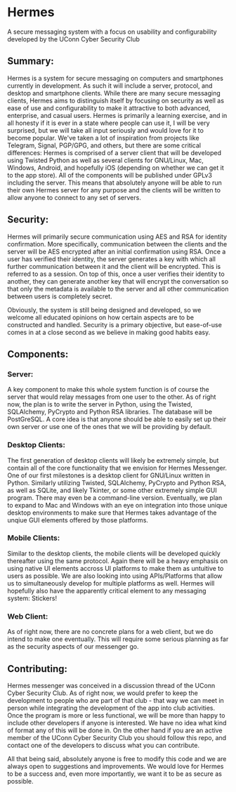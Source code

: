 # Hermes
A secure messaging system with a focus on usability and configurability developed by the UConn Cyber Security Club

## Summary:

Hermes is a system for secure messaging on computers and smartphones currently in development. As such it will include a server, protocol, and desktop and smartphone clients. While there are many secure messaging clients, Hermes aims to distinguish itself by focusing on security as well as ease of use and configurability to make it attractive to both advanced, enterprise, and casual users. Hermes is primarily a learning exercise, and in all honesty if it is ever in a state where people can use it, I will be very surprised, but we will take all input seriously and would love for it to become popular. We've taken a lot of inspiration from projects like Telegram, Signal, PGP/GPG, and others, but there are some critical differences: Hermes is comprised of a server client that will be developed using Twisted Python as well as several clients for GNU/Linux, Mac, Windows, Android, and hopefully iOS (depending on whether we can get it to the app store). All of the components will be published under GPLv3 including the server. This means that absolutely anyone will be able to run their own Hermes server for any purpose and the clients will be written to allow anyone to connect to any set of servers.

## Security:

Hermes will primarily secure communication using AES and RSA for identity confirmation. More specifically, communication between the clients and the server will be AES encrypted after an initial confirmation using RSA. Once a user has verified their identity, the server generates a key with which all further communication between it and the client will be encrypted. This is referred to as a session. On top of this, once a user verifies their identity to another, they can generate another key that will encrypt the conversation so that only the metadata is available to the server and all other communication between users is completely secret.

Obviously, the system is still being designed and developed, so we welcome all educated opinions on how certain aspects are to be constructed and handled. Security is a primary objective, but ease-of-use comes in at a close second as we believe in making good habits easy.

## Components:

### Server:

A key component to make this whole system function is of course the server that would relay messages from one user to the other. As of right now, the plan is to write the server in Python, using the Twisted, SQLAlchemy, PyCrypto and Python RSA libraries. The database will be PostGreSQL. A core idea is that anyone should be able to easily set up their own server or use one of the ones that we will be providing by default.

### Desktop Clients:

The first generation of desktop clients will likely be extremely simple, but contain all of the core functionality that we envision for Hermes Messenger. One of our first milestones is a desktop client for GNU/Linux written in Python. Similarly utilizing Twisted, SQLAlchemy, PyCrypto and Python RSA, as well as SQLite, and likely Tkinter, or some other extremely simple GUI program. There may even be a command-line version. Eventually, we plan to expand to Mac and Windows with an eye on integration into those unique desktop environments to make sure that Hermes takes advantage of the unqiue GUI elements offered by those platforms.

### Mobile Clients:

Similar to the desktop clients, the mobile clients will be developed quickly thereafter using the same protocol. Again there will be a heavy emphasis on using native UI elements accross UI platforms to make them as untuitive to users as possible. We are also looking into using APIs/Platforms that allow us to simultaneously develop for multiple platforms as well. Hermes will hopefully also have the apparently critical element to any messaging system: Stickers!

### Web Client:

As of right now, there are no concrete plans for a web client, but we do intend to make one eventually. This will require some serious planning as far as the security aspects of our messenger go.

## Contributing:

Hermes messenger was conceived in a discussion thread of the UConn Cyber Security Club. As of right now, we would prefer to keep the development to people who are part of that club - that way we can meet in person while integrating the development of the app into club activities. Once the program is more or less functional, we will be more than happy to include other developers if anyone is interested. We have no idea what kind of format any of this will be done in. On the other hand if you are an active member of the UConn Cyber Security Club you should follow this repo, and contact one of the developers to discuss what you can contribute.

All that being said, absolutely anyone is free to modify this code and we are always open to suggestions and improvements. We would love for Hermes to be a success and, even more importantly, we want it to be as secure as possible.

